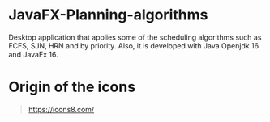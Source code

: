 # JavaFX-Planning-algorithms
Desktop application that applies some of the scheduling algorithms such as FCFS, SJN, HRN and by priority. Also, it is developed with Java Openjdk 16 and JavaFx 16.

# Origin of the icons
> https://icons8.com/

